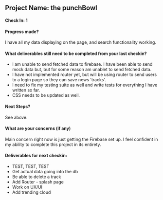 ## Project Name: the punchBowl

#### Check In: 1

#### Progress made?
I have all my data displaying on the page, and search functionality working.  

#### What deliverables still need to be completed from your last checkin?
- I am unable to send fetched data to firebase.  I have been able to send mock data but, but for some reason am unablet to send fetched data.
- I have not implemented router yet, but will be using router to send users to a login page so they can save news 'tracks'.
- I need to fix my testing suite as well and write tests for everything I have written so far.
- CSS needs to be updated as well.

#### Next Steps?

See above.

#### What are your concerns (if any)

Main concern right now is just getting the Firebase set up.  I feel confident in my ability to complete this project in its entirety.

#### Deliverables for next checkin:

- TEST, TEST, TEST
- Get actual data going into the db
- Be able to delete a track
- Add Router - splash page
- Work on UX/UI
- Add trending cloud
